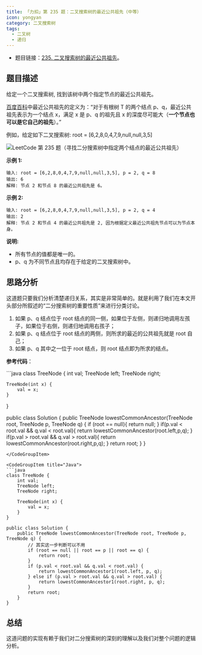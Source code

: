 ```yaml
---
title: 「力扣」第 235 题：二叉搜索树的最近公共祖先（中等）
icon: yongyan
category: 二叉搜索树
tags:
  - 二叉树
  - 递归
---
```


+ 题目链接：[235. 二叉搜索树的最近公共祖先](https://leetcode-cn.com/problems/lowest-common-ancestor-of-a-binary-search-tree/description/)。

## 题目描述

给定一个二叉搜索树, 找到该树中两个指定节点的最近公共祖先。

[百度百科](https://baike.baidu.com/item/%E6%9C%80%E8%BF%91%E5%85%AC%E5%85%B1%E7%A5%96%E5%85%88/8918834?fr=aladdin)中最近公共祖先的定义为：“对于有根树 T 的两个结点 p、q，最近公共祖先表示为一个结点 x，满足 x 是 p、q 的祖先且 x 的深度尽可能大（**一个节点也可以是它自己的祖先**）。”

例如，给定如下二叉搜索树:  root = [6,2,8,0,4,7,9,null,null,3,5]

![LeetCode 第 235 题（寻找二分搜索树中指定两个结点的最近公共祖先）](https://assets.leetcode-cn.com/aliyun-lc-upload/uploads/2018/12/14/binarysearchtree_improved.png)

**示例 1:**

```
输入: root = [6,2,8,0,4,7,9,null,null,3,5], p = 2, q = 8
输出: 6 
解释: 节点 2 和节点 8 的最近公共祖先是 6。
```

**示例 2:**



```
输入: root = [6,2,8,0,4,7,9,null,null,3,5], p = 2, q = 4
输出: 2
解释: 节点 2 和节点 4 的最近公共祖先是 2, 因为根据定义最近公共祖先节点可以为节点本身。
```



**说明:**

- 所有节点的值都是唯一的。
- p、q 为不同节点且均存在于给定的二叉搜索树中。

## 思路分析

这道题只要我们分析清楚递归关系，其实是非常简单的。就是利用了我们在本文开头部分所叙述的“二分搜索树的重要性质”来进行分类讨论。

1. 如果 p、q 结点位于 root 结点的同一侧，如果位于左侧，则递归地调用左孩子，如果位于右侧，则递归地调用右孩子；
2. 如果 p、q 结点位于 root 结点的两侧，则所求的最近的公共祖先就是 root 自己；
3. 如果 p、q 其中之一位于 root 结点，则 root 结点即为所求的结点。


**参考代码**：

<CodeGroup>
<CodeGroupItem title="Java">
```java
class TreeNode {
    int val;
    TreeNode left;
    TreeNode right;

    TreeNode(int x) {
        val = x;
    }
}

public class Solution {
    public TreeNode lowestCommonAncestor(TreeNode root, TreeNode p, TreeNode q) {
        if (root == null){
            return null;
        }
        if(p.val < root.val && q.val < root.val){
            return lowestCommonAncestor(root.left,p,q);
        }
        if(p.val > root.val && q.val > root.val){
            return lowestCommonAncestor(root.right,p,q);
        }
        return root;
    }
}
```
</CodeGroupItem>

<CodeGroupItem title="Java">
```java
class TreeNode {
    int val;
    TreeNode left;
    TreeNode right;

    TreeNode(int x) {
        val = x;
    }
}

public class Solution {
    public TreeNode lowestCommonAncestor(TreeNode root, TreeNode p, TreeNode q) {
        // 其实这一步判断可以不用
        if (root == null || root == p || root == q) {
            return root;
        }
        if (p.val < root.val && q.val < root.val) {
            return lowestCommonAncestor1(root.left, p, q);
        } else if (p.val > root.val && q.val > root.val) {
            return lowestCommonAncestor1(root.right, p, q);
        }
        return root;
    }
}
```
</CodeGroupItem>
</CodeGroup>



## 总结

这道问题的实现有赖于我们对二分搜索树的深刻的理解以及我们对整个问题的逻辑分析。



